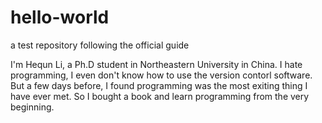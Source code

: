# hello-world
a test repository following the official guide

I'm Hequn Li, a Ph.D student in Northeastern University in China.
I hate programming, I even don't know how to use the version contorl software.
But a few days before, I found programming was the most exiting thing I have ever met.
So I bought a book and learn programming from the very beginning.
